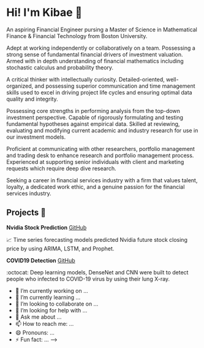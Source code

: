 # Hi! I'm Kibae 👋

An aspiring Financial Engineer pursing a Master of Science in Mathematical Finance & Financial Technology from Boston University.

Adept at working independently or collaboratively on a team. Possessing a strong sense of fundamental financial drivers of investment valuation. Armed with in depth understanding of financial mathematics including stochastic calculus and probability theory.

A critical thinker with intellectually curiosity. Detailed-oriented, well-organized, and possessing superior communication and time management skills used to excel in driving project life cycles and ensuring optimal data quality and integrity.

Possessing core strengths in performing analysis from the top-down investment perspective. Capable of rigorously formulating and testing fundamental hypotheses against empirical data. Skilled at reviewing, evaluating and modifying current academic and industry research for use in our investment models.

Proficient at communicating with other researchers, portfolio management and trading desk to enhance research and portfolio management process. Experienced at supporting senior individuals with client and marketing requests which require deep dive research.

Seeking a career in financial services industry with a firm that values talent, loyalty, a dedicated work ethic, and a genuine passion for the financial services industry.

## Projects :page_with_curl:

**Nvidia Stock Prediction** [GitHub](https://github.com/jayce7376/Nvidia_Stock_Prediction)

:chart_with_upwards_trend: Time series forecasting models predicted Nvidia future stock closing price by using ARIMA, LSTM, and Prophet.

**COVID19 Detection** [GitHub](https://github.com/jayce7376/Covid_Detection)

:octocat: Deep learning models, DenseNet and CNN were built to detect people who infected to COVID-19 virus by using their lung X-ray.

- 🔭 I’m currently working on ...
- 🌱 I’m currently learning ...
- 👯 I’m looking to collaborate on ...
- 🤔 I’m looking for help with ...
- 💬 Ask me about ...
- 📫 How to reach me: ...
- 😄 Pronouns: ...
- ⚡ Fun fact: ...
-->
